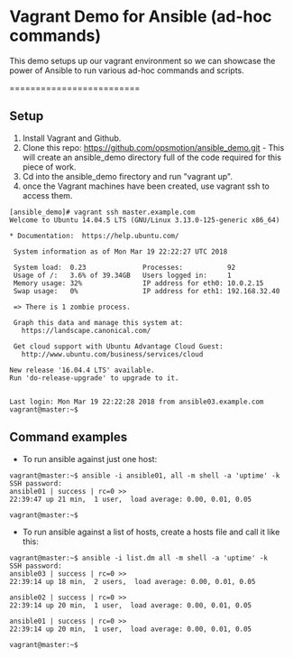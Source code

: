 #  Vagrant Demo for Ansible (ad-hoc commands)

This demo setups up our vagrant environment so we can showcase the power of Ansible to run various ad-hoc commands and scripts.

=========================

Setup
--------
 1. Install Vagrant and Github.
 2. Clone this repo: https://github.com/opsmotion/ansible_demo.git - This will create an ansible_demo directory full of the code required for this piece of work.
 3. Cd into the ansible_demo firectory and run "vagrant up".
 4. once the Vagrant machines have been created, use vagrant ssh <servername> to access them.
 
 ````
[ansible_demo]# vagrant ssh master.example.com
Welcome to Ubuntu 14.04.5 LTS (GNU/Linux 3.13.0-125-generic x86_64)

 * Documentation:  https://help.ubuntu.com/

  System information as of Mon Mar 19 22:22:27 UTC 2018

  System load:  0.23              Processes:           92
  Usage of /:   3.6% of 39.34GB   Users logged in:     1
  Memory usage: 32%               IP address for eth0: 10.0.2.15
  Swap usage:   0%                IP address for eth1: 192.168.32.40

  => There is 1 zombie process.

  Graph this data and manage this system at:
    https://landscape.canonical.com/

  Get cloud support with Ubuntu Advantage Cloud Guest:
    http://www.ubuntu.com/business/services/cloud

New release '16.04.4 LTS' available.
Run 'do-release-upgrade' to upgrade to it.


Last login: Mon Mar 19 22:22:28 2018 from ansible03.example.com
vagrant@master:~$ 
 ````

Command examples
--------
 * To run ansible against just one host:
 ````
 vagrant@master:~$ ansible -i ansible01, all -m shell -a 'uptime' -k
SSH password: 
ansible01 | success | rc=0 >>
 22:39:47 up 21 min,  1 user,  load average: 0.00, 0.01, 0.05

vagrant@master:~$ 
````

 * To run ansible against a list of hosts, create a hosts file and call it like this:
 ````
 vagrant@master:~$ ansible -i list.dm all -m shell -a 'uptime' -k
SSH password: 
ansible03 | success | rc=0 >>
 22:39:14 up 18 min,  2 users,  load average: 0.00, 0.01, 0.05

ansible02 | success | rc=0 >>
 22:39:14 up 20 min,  1 user,  load average: 0.00, 0.01, 0.05

ansible01 | success | rc=0 >>
 22:39:14 up 20 min,  1 user,  load average: 0.00, 0.01, 0.05

vagrant@master:~$ 

 ````
